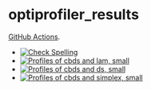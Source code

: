 # optiprofiler_results

[GitHub Actions](https://docs.github.com/en/actions).
- [![Check Spelling](https://github.com/blockwise-direct-search/optiprofiler_results/actions/workflows/spelling.yml/badge.svg)](https://github.com/blockwise-direct-search/optiprofiler_results/actions/workflows/spelling.yml)
- [![Profiles of cbds and lam, small](https://github.com/blockwise-direct-search/optiprofiler_results/actions/workflows/profile_cbds_lam_small.yml/badge.svg)](https://github.com/blockwise-direct-search/optiprofiler_results/actions/workflows/profile_cbds_lam_small.yml)
- [![Profiles of cbds and ds, small](https://github.com/blockwise-direct-search/optiprofiler_results/actions/workflows/profile_cbds_ds_small.yml/badge.svg)](https://github.com/blockwise-direct-search/optiprofiler_results/actions/workflows/profile_cbds_ds_small.yml)
- [![Profiles of cbds and simplex, small](https://github.com/blockwise-direct-search/optiprofiler_results/actions/workflows/profile_cbds_simplex_small.yml/badge.svg)](https://github.com/blockwise-direct-search/optiprofiler_results/actions/workflows/profile_cbds_simplex_small.yml)
